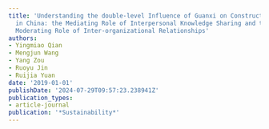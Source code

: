```yaml
---
title: 'Understanding the double-level Influence of Guanxi on Construction Innovation
  in China: the Mediating Role of Interpersonal Knowledge Sharing and the Cross-level
  Moderating Role of Inter-organizational Relationships'
authors:
- Yingmiao Qian
- Mengjun Wang
- Yang Zou
- Ruoyu Jin
- Ruijia Yuan
date: '2019-01-01'
publishDate: '2024-07-29T09:57:23.238941Z'
publication_types:
- article-journal
publication: '*Sustainability*'
---
```

